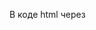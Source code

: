 В коде html через <script> задается функция, которая используется в скрипте, который работает как в 1.1